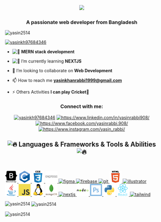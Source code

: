 <h1 align="center">
  <a href="https://git.io/typing-svg">
    <img src="https://readme-typing-svg.herokuapp.com/?lines=Hello,+There!+👋;I'm+Yasin+Khan+Rabbi...;Nice+to+meet+you!&center=true&size=25">
  </a>
</h1>
<h3 align="center">A passionate web developer from Bangladesh</h3>

<p align="left"> <img src="https://komarev.com/ghpvc/?username=yasin2514&label=Profile%20views&color=0e75b6&style=flat" alt="yasin2514" /> </p>

<p align="left"> <a href="https://twitter.com/yasinkh97684346" target="blank"><img src="https://img.shields.io/twitter/follow/yasinkh97684346?logo=twitter&style=for-the-badge" alt="yasinkh97684346" /></a> </p>

- <img src="https://fonts.gstatic.com/s/e/notoemoji/latest/1f680/512.gif" alt="🚀" height="20"> **MERN stack development**

- <img src="https://fonts.gstatic.com/s/e/notoemoji/latest/1f331/512.gif" alt="🌱" height="20"> I’m currently learning **NEXTJS**

- 👯 I’m looking to collaborate on **Web Development**

- 📫 How to reach me **yasinkhanrabbi1999@gmail.com**

- ⚡ Others Activities **I can play Cricket🏏**

<h3 align="center">Connect with me:</h3>
<p align="center">
<a href="https://twitter.com/yasinkh97684346" target="blank"><img align="center" src="https://raw.githubusercontent.com/rahuldkjain/github-profile-readme-generator/master/src/images/icons/Social/twitter.svg" alt="yasinkh97684346" height="30" width="40" /></a>
<a href="https://linkedin.com/in/https://www.linkedin.com/in/yasinrabbi908/" target="blank"><img align="center" src="https://raw.githubusercontent.com/rahuldkjain/github-profile-readme-generator/master/src/images/icons/Social/linked-in-alt.svg" alt="https://www.linkedin.com/in/yasinrabbi908/" height="30" width="40" /></a>
<a href="https://fb.com/https://www.facebook.com/yasinrabbi.908/" target="blank"><img align="center" src="https://raw.githubusercontent.com/rahuldkjain/github-profile-readme-generator/master/src/images/icons/Social/facebook.svg" alt="https://www.facebook.com/yasinrabbi.908/" height="30" width="40" /></a>
<a href="https://instagram.com/https://www.instagram.com/yasin_rabbi/" target="blank"><img align="center" src="https://raw.githubusercontent.com/rahuldkjain/github-profile-readme-generator/master/src/images/icons/Social/instagram.svg" alt="https://www.instagram.com/yasin_rabbi/" height="30" width="40" /></a>
</p>

<h2 align="center"><img src="https://fonts.gstatic.com/s/e/notoemoji/latest/1f525/512.gif" alt="🔥" width="32" height="32"> Languages & Frameworks & Tools & Abilities <img src="https://fonts.gstatic.com/s/e/notoemoji/latest/1f525/512.gif" alt="🔥" width="32" height="32"></h2>
<br>
<p align="left"> <a href="https://getbootstrap.com" target="_blank" rel="noreferrer"> <img src="https://raw.githubusercontent.com/devicons/devicon/master/icons/bootstrap/bootstrap-plain-wordmark.svg" alt="bootstrap" width="40" height="40"/> </a> <a href="https://www.cprogramming.com/" target="_blank" rel="noreferrer"> <img src="https://raw.githubusercontent.com/devicons/devicon/master/icons/c/c-original.svg" alt="c" width="40" height="40"/> </a> <a href="https://www.w3schools.com/css/" target="_blank" rel="noreferrer"> <img src="https://raw.githubusercontent.com/devicons/devicon/master/icons/css3/css3-original-wordmark.svg" alt="css3" width="40" height="40"/> </a> <a href="https://expressjs.com" target="_blank" rel="noreferrer"> <img src="https://raw.githubusercontent.com/devicons/devicon/master/icons/express/express-original-wordmark.svg" alt="express" width="40" height="40"/> </a> <a href="https://www.figma.com/" target="_blank" rel="noreferrer"> <img src="https://www.vectorlogo.zone/logos/figma/figma-icon.svg" alt="figma" width="40" height="40"/> </a> <a href="https://firebase.google.com/" target="_blank" rel="noreferrer"> <img src="https://www.vectorlogo.zone/logos/firebase/firebase-icon.svg" alt="firebase" width="40" height="40"/> </a> <a href="https://git-scm.com/" target="_blank" rel="noreferrer"> <img src="https://www.vectorlogo.zone/logos/git-scm/git-scm-icon.svg" alt="git" width="40" height="40"/> </a> <a href="https://www.w3.org/html/" target="_blank" rel="noreferrer"> <img src="https://raw.githubusercontent.com/devicons/devicon/master/icons/html5/html5-original-wordmark.svg" alt="html5" width="40" height="40"/> </a> <a href="https://www.adobe.com/in/products/illustrator.html" target="_blank" rel="noreferrer"> <img src="https://www.vectorlogo.zone/logos/adobe_illustrator/adobe_illustrator-icon.svg" alt="illustrator" width="40" height="40"/> </a> <a href="https://www.java.com" target="_blank" rel="noreferrer"> <img src="https://raw.githubusercontent.com/devicons/devicon/master/icons/java/java-original.svg" alt="java" width="40" height="40"/> </a> <a href="https://developer.mozilla.org/en-US/docs/Web/JavaScript" target="_blank" rel="noreferrer"> <img src="https://raw.githubusercontent.com/devicons/devicon/master/icons/javascript/javascript-original.svg" alt="javascript" width="40" height="40"/> </a> <a href="https://www.linux.org/" target="_blank" rel="noreferrer"> <img src="https://raw.githubusercontent.com/devicons/devicon/master/icons/linux/linux-original.svg" alt="linux" width="40" height="40"/> </a> <a href="https://www.mongodb.com/" target="_blank" rel="noreferrer"> <img src="https://raw.githubusercontent.com/devicons/devicon/master/icons/mongodb/mongodb-original-wordmark.svg" alt="mongodb" width="40" height="40"/> </a> <a href="https://nextjs.org/" target="_blank" rel="noreferrer"> <img src="https://cdn.worldvectorlogo.com/logos/nextjs-2.svg" alt="nextjs" width="40" height="40"/> </a> <a href="https://nodejs.org" target="_blank" rel="noreferrer"> <img src="https://raw.githubusercontent.com/devicons/devicon/master/icons/nodejs/nodejs-original-wordmark.svg" alt="nodejs" width="40" height="40"/> </a> <a href="https://www.photoshop.com/en" target="_blank" rel="noreferrer"> <img src="https://raw.githubusercontent.com/devicons/devicon/master/icons/photoshop/photoshop-line.svg" alt="photoshop" width="40" height="40"/> </a> <a href="https://www.python.org" target="_blank" rel="noreferrer"> <img src="https://raw.githubusercontent.com/devicons/devicon/master/icons/python/python-original.svg" alt="python" width="40" height="40"/> </a> <a href="https://reactjs.org/" target="_blank" rel="noreferrer"> <img src="https://raw.githubusercontent.com/devicons/devicon/master/icons/react/react-original-wordmark.svg" alt="react" width="40" height="40"/> </a> <a href="https://tailwindcss.com/" target="_blank" rel="noreferrer"> <img src="https://www.vectorlogo.zone/logos/tailwindcss/tailwindcss-icon.svg" alt="tailwind" width="40" height="40"/> </a> </p>

<p><img align="left" src="https://github-readme-stats.vercel.app/api/top-langs?username=yasin2514&show_icons=true&locale=en&layout=compact" alt="yasin2514" /></p>

<p>&nbsp;<img align="center" src="https://github-readme-stats.vercel.app/api?username=yasin2514&show_icons=true&locale=en" alt="yasin2514" /></p>

<p><img align="center" src="https://github-readme-streak-stats.herokuapp.com/?user=yasin2514&" alt="yasin2514" /></p>